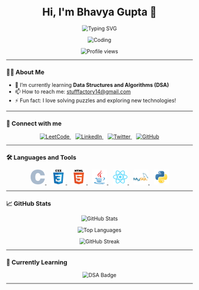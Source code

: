 <h1 align="center">Hi, I'm Bhavya Gupta 👋</h1>

<p align="center">
  <img src="https://readme-typing-svg.herokuapp.com?font=Fira+Code&size=28&duration=4000&pause=1000&color=0e75b6&center=true&vCenter=true&width=600&lines=A+Passionate+Frontend+Developer;From+India;Lifelong+Learner" alt="Typing SVG" />
</p>

<p align="center">
  <img src="https://github.com/user-attachments/assets/21c52628-2333-4256-86a5-2b3846be6d7e" alt="Coding" width="400" height="300" />
</p>

<p align="center">
  <img src="https://komarev.com/ghpvc/?username=stufffactory14-debug&label=Profile%20views&color=0e75b6&style=flat" alt="Profile views" />
</p>

---

### 👨‍💻 About Me

- 🌱 I’m currently learning **Data Structures and Algorithms (DSA)**
- 📫 How to reach me: [stufffactory14@gmail.com](mailto:stufffactory14@gmail.com)
- ⚡ Fun fact: I love solving puzzles and exploring new technologies!

---

### 🔗 Connect with me

<p align="center">
  <a href="https://leetcode.com/bhavyaguptaoppp" target="_blank" rel="noopener noreferrer" title="LeetCode">
    <img src="https://raw.githubusercontent.com/rahuldkjain/github-profile-readme-generator/master/src/images/icons/Social/leet-code.svg" alt="LeetCode" width="40" height="40" />
  </a>
  &nbsp;&nbsp;
  <a href="https://www.linkedin.com/in/bhavyaguptaoppp" target="_blank" rel="noopener noreferrer" title="LinkedIn">
    <img src="https://cdn.jsdelivr.net/npm/simple-icons@v9/icons/linkedin.svg" alt="LinkedIn" width="40" height="40" />
  </a>
  &nbsp;&nbsp;
  <a href="https://twitter.com/bhavyaguptaoppp" target="_blank" rel="noopener noreferrer" title="Twitter">
    <img src="https://cdn.jsdelivr.net/npm/simple-icons@v9/icons/twitter.svg" alt="Twitter" width="40" height="40" />
  </a>
  &nbsp;&nbsp;
  <a href="https://github.com/stufffactory14-debug" target="_blank" rel="noopener noreferrer" title="GitHub">
    <img src="https://cdn.jsdelivr.net/npm/simple-icons@v9/icons/github.svg" alt="GitHub" width="40" height="40" />
  </a>
</p>

---

### 🛠️ Languages and Tools

<p align="center">
  <a href="https://www.cprogramming.com/" target="_blank" rel="noopener noreferrer" title="C">
    <img src="https://raw.githubusercontent.com/devicons/devicon/master/icons/c/c-original.svg" alt="C" width="40" height="40" />
  </a>
  &nbsp;&nbsp;
  <a href="https://www.w3schools.com/css/" target="_blank" rel="noopener noreferrer" title="CSS3">
    <img src="https://raw.githubusercontent.com/devicons/devicon/master/icons/css3/css3-original-wordmark.svg" alt="CSS3" width="40" height="40" />
  </a>
  &nbsp;&nbsp;
  <a href="https://www.w3.org/html/" target="_blank" rel="noopener noreferrer" title="HTML5">
    <img src="https://raw.githubusercontent.com/devicons/devicon/master/icons/html5/html5-original-wordmark.svg" alt="HTML5" width="40" height="40" />
  </a>
  &nbsp;&nbsp;
  <a href="https://www.java.com" target="_blank" rel="noopener noreferrer" title="Java">
    <img src="https://raw.githubusercontent.com/devicons/devicon/master/icons/java/java-original.svg" alt="Java" width="40" height="40" />
  </a>
  &nbsp;&nbsp;
  <a href="https://reactjs.org/" target="_blank" rel="noopener noreferrer" title="React">
    <img src="https://raw.githubusercontent.com/devicons/devicon/master/icons/react/react-original.svg" alt="React" width="40" height="40" />
  </a>
  &nbsp;&nbsp;
  <a href="https://www.mysql.com/" target="_blank" rel="noopener noreferrer" title="MySQL">
    <img src="https://raw.githubusercontent.com/devicons/devicon/master/icons/mysql/mysql-original-wordmark.svg" alt="MySQL" width="40" height="40" />
  </a>
  &nbsp;&nbsp;
  <a href="https://www.python.org" target="_blank" rel="noopener noreferrer" title="Python">
    <img src="https://raw.githubusercontent.com/devicons/devicon/master/icons/python/python-original.svg" alt="Python" width="40" height="40" />
  </a>
</p>

---

### 📈 GitHub Stats

<p align="center">
  <img src="https://github-readme-stats.vercel.app/api?username=stufffactory14-debug&show_icons=true&locale=en&theme=radical" alt="GitHub Stats" />
</p>

<p align="center">
  <img src="https://github-readme-stats.vercel.app/api/top-langs?username=stufffactory14-debug&show_icons=true&locale=en&layout=compact&theme=radical" alt="Top Languages" />
</p>

<p align="center">
  <img src="https://github-readme-streak-stats.herokuapp.com/?user=stufffactory14-debug&theme=radical" alt="GitHub Streak" />
</p>

---

### 🎯 Currently Learning

<p align="center">
  <img src="https://img.shields.io/badge/Data%20Structures%20%26%20Algorithms-FF6F61?style=for-the-badge&logo=leetcode&logoColor=white&animation=glow" alt="DSA Badge" />
</p>

---


